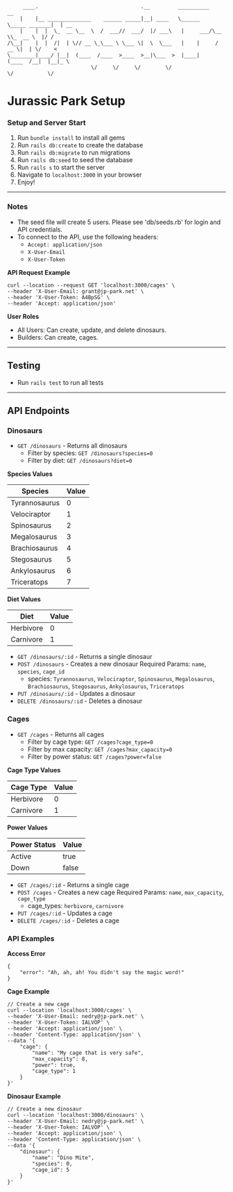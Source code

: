 
```text
     ____.                                 .__         __________               __    
    |    |__ ______________    ______ _____|__| ____   \______   \_____ _______|  | __
    |    |  |  \_  __ \__  \  /  ___//  ___/  |/ ___\   |     ___/\__  \\_  __ \  |/ /
/\__|    |  |  /|  | \// __ \_\___ \ \___ \|  \  \___   |    |     / __ \|  | \/    < 
\________|____/ |__|  (____  /____  >____  >__|\___  >  |____|    (____  /__|  |__|_ \
                           \/     \/     \/        \/                  \/           \/
```

# Jurassic Park Setup
### Setup and Server Start
1. Run `bundle install` to install all gems
2. Run `rails db:create` to create the database
3. Run `rails db:migrate` to run migrations
4. Run `rails db:seed` to seed the database
5. Run `rails s` to start the server
6. Navigate to `localhost:3000` in your browser
7. Enjoy!
---

### Notes
- The seed file will create 5 users. Please see 'db/seeds.rb' for login and API credentials.
- To connect to the API, use the following headers:
  - `Accept: application/json`
  - `X-User-Email`
  - `X-User-Token`

**API Request Example**
```
curl --location --request GET 'localhost:3000/cages' \
--header 'X-User-Email: grant@jp-park.net' \
--header 'X-User-Token: A4BpSG' \
--header 'Accept: application/json'
```

**User Roles**
- All Users: Can create, update, and delete dinosaurs.
- Builders: Can create, cages.

---

## Testing
- Run `rails test` to run all tests

---
## API Endpoints
### Dinosaurs
- `GET /dinosaurs` - Returns all dinosaurs
  - Filter by species: `GET /dinosaurs?species=0`
  - Filter by diet: `GET /dinosaurs?diet=0`

**Species Values**

| Species | Value |
| --- | --- |
| Tyrannosaurus | 0 |
| Velociraptor | 1 |
| Spinosaurus | 2 |
| Megalosaurus | 3 |
| Brachiosaurus | 4 |
| Stegosaurus | 5 |
| Ankylosaurus | 6 |
| Triceratops | 7 |

**Diet Values**

| Diet | Value |
| --- | --- |
| Herbivore | 0 |
| Carnivore | 1 |

- `GET /dinosaurs/:id` - Returns a single dinosaur
- `POST /dinosaurs` - Creates a new dinosaur Required Params: `name`, `species`, `cage_id`
  - species: `Tyrannosaurus`, `Velociraptor`, `Spinosaurus`, `Megalosaurus`, `Brachiosaurus`, `Stegosaurus`, `Ankylosaurus`, `Triceratops`
- `PUT /dinosaurs/:id` - Updates a dinosaur
- `DELETE /dinosaurs/:id` - Deletes a dinosaur

### Cages
- `GET /cages` - Returns all cages
  - Filter by cage type: `GET /cages?cage_type=0`
  - Filter by max capacity: `GET /cages?max_capacity=0`
  - Filter by power status: `GET /cages?power=false`

**Cage Type Values**

| Cage Type | Value |
| --- | --- |
| Herbivore | 0 |
| Carnivore | 1 |

**Power Values**

| Power Status | Value |
| --- | --- |
| Active | true |
| Down | false |

- `GET /cages/:id` - Returns a single cage
- `POST /cages` - Creates a new cage Required Params: `name`, `max_capacity`, `cage_type`
  - cage_types: `herbivore`, `carnivore`
- `PUT /cages/:id` - Updates a cage
- `DELETE /cages/:id` - Deletes a cage


### API Examples

**Access Error**
```
{
    "error": "Ah, ah, ah! You didn't say the magic word!"
}
```

**Cage Example**
```
// Create a new cage
curl --location 'localhost:3000/cages' \
--header 'X-User-Email: nedry@jp-park.net' \
--header 'X-User-Token: IALVOP' \
--header 'Accept: application/json' \
--header 'Content-Type: application/json' \
--data '{
    "cage": {
        "name": "My cage that is very safe",
        "max_capacity": 8,
        "power": true,
        "cage_type": 1
    }
}'
```

**Dinosaur Example**
```
// Create a new dinosaur
curl --location 'localhost:3000/dinosaurs' \
--header 'X-User-Email: nedry@jp-park.net' \
--header 'X-User-Token: IALVOP' \
--header 'Accept: application/json' \
--header 'Content-Type: application/json' \
--data '{
    "dinosaur": {
        "name": "Dino Mite",
        "species": 0,
        "cage_id": 5
    }
}'
```